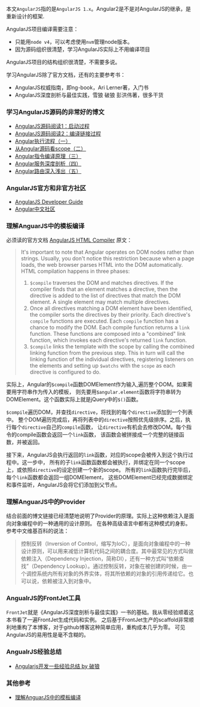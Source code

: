 
本文`AngularJS`指的是`AngularJS 1.x`。Angular2是不是对AngularJS的继承，是重新设计的框架.

AngularJS项目编译需要注意：
 - 只能用`node v4`，可以考虑使用`nvm`管理node版本。
 - 因为源码组织很清楚，学习AngularJS实际上不用编译项目

AngularJS项目的结构组织很清楚，不需要多说。

学习AngularJS除了官方文档，还有的主要参考书：
 - AngularJS权威指南，即ng-book，Ari Lerner著，入门书
 - AngularJS深度剖析与最佳实践，雪狼 破狼 彭洪伟著，很多干货


### 学习AngularJS源码的非常好的博文
 - [AngularJS源码阅读1：启动过程](http://liuwanlin.info/angularjsyuan-ma-yue-du-1qi-dong-guo-cheng/)
 - [AngularJS源码阅读2：编译链接过程](http://liuwanlin.info/angularjsyuan-ma-yue-du-2bian-yi-lian-jie-guo-cheng/)
 - [Angular执行流程（一）](http://www.aliued.com/?p=3176)
 - [从Angular源码看scope（二）](http://www.aliued.com/?p=3180)
 - [Angular指令编译原理（三）](http://www.aliued.com/?p=3190)
 - [Angular服务深度剖析（四）](http://www.aliued.com/?p=3195)
 - [Angular路由深入浅出（五）](http://www.aliued.com/?p=99)

### AngularJS官方和非官方社区
 - [AngularJS Developer Guide](https://docs.angularjs.org/guide)
 - [Angular中文社区](http://angularjs.cn/)

### 理解AnguarJS中的模板编译

必须读的官方文档 [AngularJS HTML Compiler](https://docs.angularjs.org/guide/compiler) 原文：

> It's important to note that Angular operates on DOM nodes rather than strings. Usually, you don't notice this  restriction because when a page loads, the web browser parses HTML into the DOM automatically. HTML compilation happens in three phases:
> 1. `$compile` traverses the DOM and matches directives. If the compiler finds that an element matches a directive, then the directive is added to the list of directives that match the DOM element. A single element may match multiple directives.
> 2. Once all directives matching a DOM element have been identified, the compiler sorts the directives by their priority. Each directive's `compile` functions are executed. Each `compile` function has a chance to modify the DOM. Each compile function returns a `link` function. These functions are composed into a "combined" link function, which invokes each directive's returned `link` function.
> 3. `$compile` links the template with the scope by calling the combined linking function from the previous step. This in turn will call the linking function of the individual directives, registering listeners on the elements and setting up `$watchs` with the `scope` as each directive is configured to do.

实际上，Angular的`$compile`函数DOMElement作为输入,遍历整个DOM。如果需要用字符串作为传入的模板，
则先要用`$angular.element`函数将字符串转为DOMElement。这个函数实际上就是jQuery中的`$()`函数。

`$compile`遍历DOM，并查找`directive`，将找到的每个`directive`添加到一个列表中。
整个DOM遍历完成后，再将列表中的`directive`按照优先级排序。之后，执行每个`directive`自己的`compile`函数，
让`directive`有机会去修改DOM。每个指令的compile函数会返回一个`link`函数，
该函数会被拼接成一个完整的链接函数，并被返回。

接下来，AngularJS会执行返回的`link`函数，对应的scope会被传入到这个执行过程中。这一步中，
所有的子`link`函数函数都会被执行，并绑定在同一个scope上，或依照`directive`的设定创建一个新的scope。
所有的`link`函数执行完毕后，每个`link`函数都会返回一组DOMElement， 这些DOMElement已经完成数据绑定和事件监听，AngularJS会将它们添加到父节点。

### 理解AnguarJS中的Provider

结合前面的博文链接已经清楚地说明了Provider的原理。实际上这种依赖注入是面向对象编程中的一种通用的设计原则。
在各种高级语言中都有这种模式的身影。参考中文维基百科的说法：
>控制反转（Inversion of Control，缩写为IoC），是面向对象编程中的一种设计原则，可以用来减低计算机代码之间的耦合度。其中最常见的方式叫做依赖注入（Dependency Injection，简称DI），还有一种方式叫“依赖查找”（Dependency Lookup）。通过控制反转，对象在被创建的时候，由一个调控系统内所有对象的外界实体，将其所依赖的对象的引用传递给它。也可以说，依赖被注入到对象中。


### AngualrJS的FrontJet工具

`FrontJet`就是《AngularJS深度剖析与最佳实践》一书的基础。我从零经验顺着这本书看了一遍FrontJet生成代码和实例。
之后基于FrontJet生产的scaffold非常顺利地重构了本博客，对于github博客这种简单应用，重构成本几乎为零。
可见AngularJS的易用性是毫不含糊的。



### AngualrJS经验总结
 - [Angularjs开发一些经验总结 by 破狼](http://jingpin.jikexueyuan.com/article/3884.html)

### 其他参考

 - [理解AnguarJS中的模板编译](http://log4think.com/understanding_angularjs_template_compiling/)